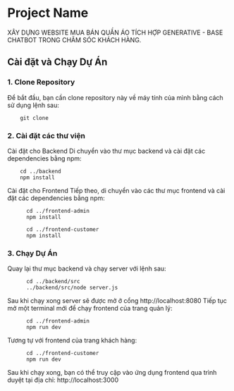 # Project Name

XÂY DỰNG WEBSITE MUA BÁN QUẦN ÁO TÍCH HỢP GENERATIVE - BASE CHATBOT TRONG CHĂM SÓC KHÁCH HÀNG.

## Cài đặt và Chạy Dự Án

### 1. Clone Repository
Để bắt đầu, bạn cần clone repository này về máy tính của mình bằng cách sử dụng lệnh sau:

        git clone

### 2. Cài đặt các thư viện
Cài đặt cho Backend
Di chuyển vào thư mục backend và cài đặt các dependencies bằng npm:

        cd ../backend
        npm install

Cài đặt cho Frontend
Tiếp theo, di chuyển vào các thư mục frontend và cài đặt các dependencies bằng npm:

          cd ../frontend-admin
          npm install

          cd ../frontend-customer
          npm install

### 3. Chạy Dự Án
Quay lại thư mục backend và chạy server với lệnh sau:

          cd ../backend/src
          ../backend/src/node server.js

Sau khi chạy xong server sẽ được mở ở cổng http://localhost:8080
Tiếp tục mở một terminal mới để chạy frontend của trang quản lý:

          cd ../frontend-admin
          npm run dev

Tương tự với frontend của trang khách hàng:

          cd ../frontend-customer
          npm run dev

Sau khi chạy xong, bạn có thể truy cập vào ứng dụng frontend qua trình duyệt tại địa chỉ: http://localhost:3000
